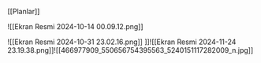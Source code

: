 [[Planlar]]

![[Ekran Resmi 2024-10-14 00.09.12.png]]




![[Ekran Resmi 2024-10-31 23.02.16.png]]
]]![[Ekran Resmi 2024-11-24 23.19.38.png]]![[466977909_550656754395563_5240151117282009_n.jpg]]
